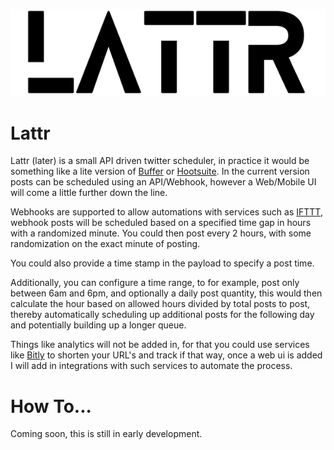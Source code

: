 ![Lattr](readme/lattr_logo.png)

# Lattr

Lattr (later) is a small API driven twitter scheduler, in practice it would be something like a lite version
of [Buffer](https://buffer.com) or [Hootsuite](http://hootsuite.com). In the current version posts can be scheduled
using an API/Webhook, however a Web/Mobile UI will come a little further down the line.

Webhooks are supported to allow automations with services such as [IFTTT](https://ifttt.com), webhook posts will be
scheduled based on a specified time gap in hours with a randomized minute. You could then post every 2 hours, with some
randomization on the exact minute of posting.

You could also provide a time stamp in the payload to specify a post time.

Additionally, you can configure a time range, to for example, post only between 6am and 6pm, and optionally a daily post
quantity, this would then calculate the hour based on allowed hours divided by total posts to post, thereby
automatically scheduling up additional posts for the following day and potentially building up a longer queue.

Things like analytics will not be added in, for that you could use services like [Bitly](http://bit.ly) to shorten your
URL's and track if that way, once a web ui is added I will add in integrations with such services to automate the
process.

# How To...

Coming soon, this is still in early development.
